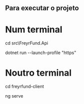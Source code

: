 ## Para executar o projeto

# Num terminal
cd src\FreyrFund.Api

dotnet run --launch-profile "https"

# Noutro terminal 
cd freyrfund-client

ng serve


